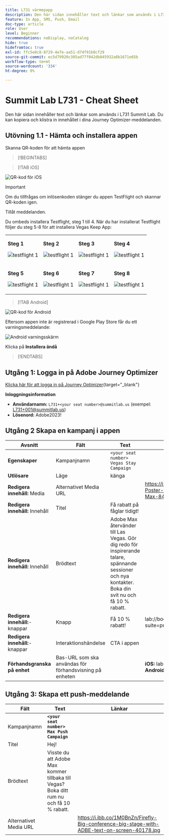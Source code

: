 ```yaml
---
title: L731 värmepapp
description: Den här sidan innehåller text och länkar som används i L731 Summit Lab.
feature: In App, SMS, Push, Email
doc-type: article
role: User
level: Beginner
recommendations: noDisplay, noCatalog
hide: true
hidefromtoc: true
exl-id: ffc5e8c8-8729-4e7e-aa51-d74f91b0cf29
source-git-commit: ec5d79920c305ad77f042db845932a8b1671e65b
workflow-type: tm+mt
source-wordcount: '334'
ht-degree: 0%

---
```


# Summit Lab L731 - Cheat Sheet

Den här sidan innehåller text och länkar som används i L731 Summit Lab. Du kan kopiera och klistra in innehållet i dina Journey Optimizer-meddelanden.

## Utövning 1.1 - Hämta och installera appen

Skanna QR-koden för att hämta appen

>[!BEGINTABS]

>[!TAB iOS]

![QR-kod för iOS](/help/assets/lab731-ios-qr-code.png)

>[!IMPORTANT]
>
>Om du tillfrågas om inlösenkoden stänger du appen TestFlight och skannar QR-koden igen.
>
>Tillåt meddelanden.
>

Du ombeds installera Testflight, steg 1 till 4. När du har installerat Testflight följer du steg 5-8 för att installera Vegas Keep App:

<table>
<tr>
</tr>
<tr>
<td>
 <div>
      <p>
      <b>Steg 1 </b>
      <p>
      <a>
        <img alt="testflight 1" src="../assets/l731-ios-install/ios-install-1.png"/>
      </a>
      </div>
  </td>
  <td>
 <div>
      <p>
      <b>Steg 2 </b>
      <p>
      <a>
        <img alt="testflight 1" src="../assets/l731-ios-install/ios-install-2.PNG"/>
      </a>
      </div>
  </td>
  <td>
 <div>
      <p>
      <b>Steg 3 </b>
      <p>
      <a>
        <img alt="testflight 1" src="../assets/l731-ios-install/ios-install-3.PNG"/>
      </a>
      </div>
  </td>
  <td>
 <div>
      <p>
      <b>Steg 4 </b>
      <p>
      <a>
        <img alt="testflight 1" src="../assets/l731-ios-install/ios-install-4.PNG"/>
      </a>
      </div>
  </td>
  </tr>
  <tr>
<td>
 <div>
      <p>
      <b>Steg 5 </b>
      <p>
      <a>
        <img alt="testflight 1" src="../assets/l731-ios-install/ios-install-5.PNG"/>
      </a>
      </div>
  </td>
  <td>
 <div>
      <p>
      <a>
      <b> Steg 6 </b>
      <p>
        <img alt="testflight 1" src="../assets/l731-ios-install/ios-install-6.PNG"/>
      </a>
      </div>
  </td>
  <td>
 <div>
      <p>
      <a>
      <b> Steg 7 </b>
      <p>
        <img alt="testflight 1" src="../assets/l731-ios-install/ios-install-7.PNG"/>
      </a>
      </div>
  </td>
  <td>
 <div>
      <p>
      <a>
      <b> Steg 8 </b>
      <p>
        <img alt="testflight 1" src="../assets/l731-ios-install/ios-install-8.PNG"/>
      </a>
      </div>
  </td>
  </tr>
</table>

>[!TAB Android]

![QR-kod för Android](/help/assets/lab731-android-qr-code.png)

Eftersom appen inte är registrerad i Google Play Store får du ett varningsmeddelande:

![Android varningsskärm](/help/assets/lab731-install-android.png)

Klicka på **Installera ändå**

>[!ENDTABS]

## Utgång 1: Logga in på Adobe Journey Optimizer

[Klicka här för att logga in på Journey Optimizer](https://experience.adobe.com/#/@techmarketingdemos/sname:summit-2023-ajo-lab/journey-optimizer/home){target="_blank"}

**Inloggningsinformation**

* **Användarnamn:** `L731+<your seat number>@summitlab.us` (exempel: L731+001@summitlab.us)
* **Lösenord:** Adobe2023!


## Utgång 2 Skapa en kampanj i appen

| Avsnitt | Fält | Text | Länkar |
|----|----|----|----|
| **Egenskaper** | Kampanjnamn | `<your seat number> Vegas Stay Campaign` |  |
| **Utlösare** | Läge | känga |  |
| **Redigera innehåll:** Media | Alternativet Media URL |  | https://i.ibb.co/NstLhjW/Firefly-Poster-with-heading-Adobe-Max-84773.jpg |
| **Redigera innehåll:** Innehåll | Titel | Få rabatt på fåglar tidigt! |  |
| **Redigera innehåll:** Innehåll | Brödtext | Adobe Max återvänder till Las Vegas. Gör dig redo för inspirerande talare, spännande sessioner och nya kontakter. Boka din svit nu och få 10 % rabatt. |  |
| **Redigera innehåll:**-knappar | Knapp | Få 10 % rabatt! | lab://booking?suite=presidential&amp;discount=10 |
| **Redigera innehåll:**-knappar | Interaktionshändelse | CTA i appen |  |
| **Förhandsgranska på enhet** | Bas-URL som ska användas för förhandsvisning på enheten |  | **iOS:** lab:// <br>**Android**: https://lab |

## Utgång 3: Skapa ett push-meddelande

| Fält | Text | Länkar |
|----|----|----|
| Kampanjnamn | **`<your seat number> Max Push Campaign`** |  |
| Titel | Hej! |  |
| Brödtext | Visste du att Adobe Max kommer tillbaka till Vegas? Boka ditt rum nu och få 10 % rabatt. |  |
| Alternativet Media URL |  | https://i.ibb.co/1M0BnZn/Firefly-Big-conference-big-stage-with-ADBE-text-on-screen-40178.jpg |
